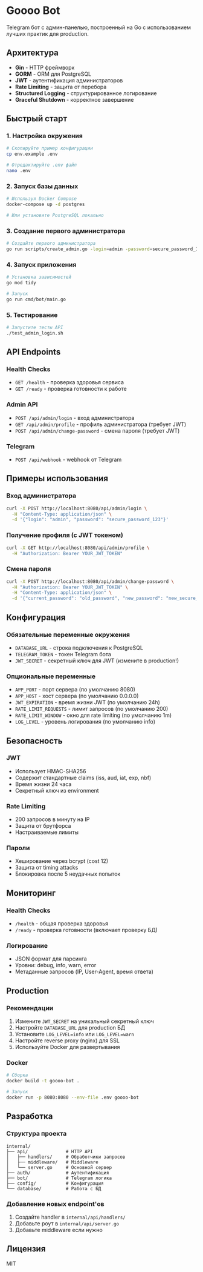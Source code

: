 # Goooo Bot

Telegram бот с админ-панелью, построенный на Go с использованием лучших практик для production.

## Архитектура

- **Gin** - HTTP фреймворк
- **GORM** - ORM для PostgreSQL
- **JWT** - аутентификация администраторов
- **Rate Limiting** - защита от перебора
- **Structured Logging** - структурированное логирование
- **Graceful Shutdown** - корректное завершение

## Быстрый старт

### 1. Настройка окружения

```bash
# Скопируйте пример конфигурации
cp env.example .env

# Отредактируйте .env файл
nano .env
```

### 2. Запуск базы данных

```bash
# Используя Docker Compose
docker-compose up -d postgres

# Или установите PostgreSQL локально
```

### 3. Создание первого администратора

```bash
# Создайте первого администратора
go run scripts/create_admin.go -login=admin -password=secure_password_123
```

### 4. Запуск приложения

```bash
# Установка зависимостей
go mod tidy

# Запуск
go run cmd/bot/main.go
```

### 5. Тестирование

```bash
# Запустите тесты API
./test_admin_login.sh
```

## API Endpoints

### Health Checks
- `GET /health` - проверка здоровья сервиса
- `GET /ready` - проверка готовности к работе

### Admin API
- `POST /api/admin/login` - вход администратора
- `GET /api/admin/profile` - профиль администратора (требует JWT)
- `POST /api/admin/change-password` - смена пароля (требует JWT)

### Telegram
- `POST /api/webhook` - webhook от Telegram

## Примеры использования

### Вход администратора

```bash
curl -X POST http://localhost:8080/api/admin/login \
  -H "Content-Type: application/json" \
  -d '{"login": "admin", "password": "secure_password_123"}'
```

### Получение профиля (с JWT токеном)

```bash
curl -X GET http://localhost:8080/api/admin/profile \
  -H "Authorization: Bearer YOUR_JWT_TOKEN"
```

### Смена пароля

```bash
curl -X POST http://localhost:8080/api/admin/change-password \
  -H "Authorization: Bearer YOUR_JWT_TOKEN" \
  -H "Content-Type: application/json" \
  -d '{"current_password": "old_password", "new_password": "new_secure_password"}'
```

## Конфигурация

### Обязательные переменные окружения

- `DATABASE_URL` - строка подключения к PostgreSQL
- `TELEGRAM_TOKEN` - токен Telegram бота
- `JWT_SECRET` - секретный ключ для JWT (измените в production!)

### Опциональные переменные

- `APP_PORT` - порт сервера (по умолчанию 8080)
- `APP_HOST` - хост сервера (по умолчанию 0.0.0.0)
- `JWT_EXPIRATION` - время жизни JWT (по умолчанию 24h)
- `RATE_LIMIT_REQUESTS` - лимит запросов (по умолчанию 200)
- `RATE_LIMIT_WINDOW` - окно для rate limiting (по умолчанию 1m)
- `LOG_LEVEL` - уровень логирования (по умолчанию info)

## Безопасность

### JWT
- Использует HMAC-SHA256
- Содержит стандартные claims (iss, aud, iat, exp, nbf)
- Время жизни 24 часа
- Секретный ключ из environment

### Rate Limiting
- 200 запросов в минуту на IP
- Защита от брутфорса
- Настраиваемые лимиты

### Пароли
- Хеширование через bcrypt (cost 12)
- Защита от timing attacks
- Блокировка после 5 неудачных попыток

## Мониторинг

### Health Checks
- `/health` - общая проверка здоровья
- `/ready` - проверка готовности (включает проверку БД)

### Логирование
- JSON формат для парсинга
- Уровни: debug, info, warn, error
- Метаданные запросов (IP, User-Agent, время ответа)

## Production

### Рекомендации
1. Измените `JWT_SECRET` на уникальный секретный ключ
2. Настройте `DATABASE_URL` для production БД
3. Установите `LOG_LEVEL=info` или `LOG_LEVEL=warn`
4. Настройте reverse proxy (nginx) для SSL
5. Используйте Docker для развертывания

### Docker

```bash
# Сборка
docker build -t goooo-bot .

# Запуск
docker run -p 8080:8080 --env-file .env goooo-bot
```

## Разработка

### Структура проекта

```
internal/
├── api/              # HTTP API
│   ├── handlers/     # Обработчики запросов
│   ├── middleware/   # Middleware
│   └── server.go     # Основной сервер
├── auth/             # Аутентификация
├── bot/              # Telegram логика
├── config/           # Конфигурация
└── database/         # Работа с БД
```

### Добавление новых endpoint'ов

1. Создайте handler в `internal/api/handlers/`
2. Добавьте роут в `internal/api/server.go`
3. Добавьте middleware если нужно

## Лицензия

MIT 